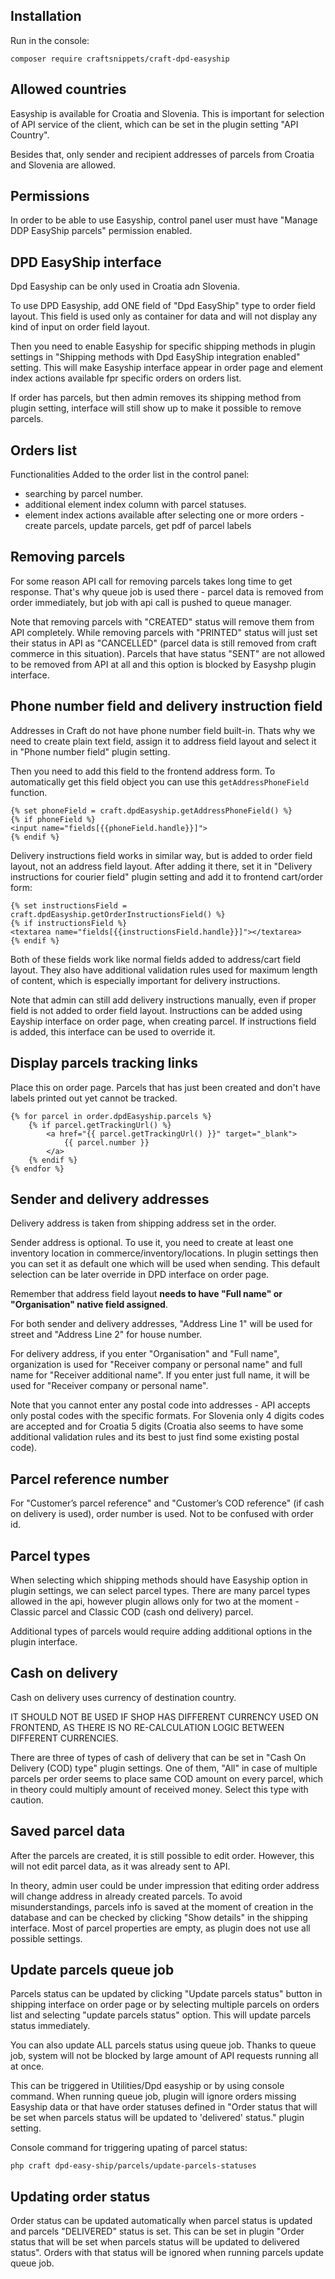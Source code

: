 ## Installation

Run in the console:

```
composer require craftsnippets/craft-dpd-easyship
```

## Allowed countries

Easyship is available for Croatia and Slovenia. This is important for selection of API service of the client, which can be set in the plugin setting "API Country".

Besides that, only sender and recipient addresses of parcels from Croatia and Slovenia are allowed.

## Permissions

In order to be able to use Easyship, control panel user must have "Manage DDP EasyShip parcels" permission enabled.

## DPD EasyShip interface
Dpd Easyship can be only used in Croatia adn Slovenia.

To use DPD Easyship, add ONE field of "Dpd EasyShip" type to order field layout. This field is used only as container for data and will not display any kind of input on order field layout.

Then you need to enable Easyship for specific shipping methods in plugin settings in "Shipping methods with Dpd EasyShip integration enabled" setting. This will make Easyship interface appear in order page and element index actions available fpr specific orders on orders list.

If order has parcels, but then admin removes its shipping method from plugin setting, interface will still show up to make it possible to remove parcels.

## Orders list

Functionalities Added to the order list in the control panel: 

- searching by parcel number.
- additional element index column with parcel statuses.
- element index actions available after selecting one or more orders - create parcels, update parcels, get pdf of parcel labels

## Removing parcels

For some reason API call for removing parcels takes long time to get response. That's why queue job is used there - parcel data is removed from order immediately, but job with api call is pushed to queue manager.

Note that removing parcels with "CREATED" status will remove them from API completely. While removing parcels with "PRINTED" status will just set their status in API as "CANCELLED" (parcel data is still removed from craft commerce in this situation). Parcels that have status "SENT" are not allowed to be removed from API at all and this option is blocked by Easyshp plugin interface.

## Phone number field and delivery instruction field

Addresses in Craft do not have phone number field built-in. Thats why we need to create plain text field, assign it to address field layout and select it in "Phone number field" plugin setting.

Then you need to add this field to the frontend address form. To automatically get this field object you can use this `getAddressPhoneField` function.

```
{% set phoneField = craft.dpdEasyship.getAddressPhoneField() %}
{% if phoneField %}
<input name="fields[{{phoneField.handle}}]">
{% endif %}
```

Delivery instructions field works in similar way, but is added to order field layout, not an address field layout. After adding it there, set it in "Delivery instructions for courier field" plugin setting and add it to frontend cart/order form:

```
{% set instructionsField = craft.dpdEasyship.getOrderInstructionsField() %}
{% if instructionsField %}
<textarea name="fields[{{instructionsField.handle}}]"></textarea>
{% endif %}
```

Both of these fields work like normal fields added to address/cart field layout. They also have additional validation rules used for maximum length of content, which is especially important for delivery instructions. 

Note that admin can still add delivery instructions manually, even if proper field is not added to order field layout. Instructions can be added using Eayship interface on order page, when creating parcel. If instructions field is added, this interface can be used to override it.

## Display parcels tracking links

Place this on order page. Parcels that has just been created and don't have labels printed out yet cannot be tracked.

```
{% for parcel in order.dpdEasyship.parcels %}
    {% if parcel.getTrackingUrl() %}
        <a href="{{ parcel.getTrackingUrl() }}" target="_blank">
            {{ parcel.number }}
        </a>
    {% endif %}
{% endfor %}
```

## Sender and delivery addresses

Delivery address is taken from shipping address set in the order. 

Sender address is optional. To use it, you need to create at least one inventory location in commerce/inventory/locations. In plugin settings then you can set it as default one which will be used when sending. This default selection can be later override in DPD interface on order page.

Remember that address field layout **needs to have "Full name" or "Organisation" native field assigned**. 

For both sender and delivery addresses, "Address Line 1" will be used for street and "Address Line 2" for house number.

For delivery address, if you enter "Organisation" and "Full name", organization is used for "Receiver company or personal name" and full name for "Receiver additional name". If you enter just full name, it will be used for "Receiver company or personal name".

Note that you cannot enter any postal code into addresses - API accepts only postal codes with the specific formats. For Slovenia only 4 digits codes are accepted and for Croatia 5 digits (Croatia also seems to have some additional validation rules and its best to just find some existing postal code).

## Parcel reference number

For "Customer’s parcel reference" and "Customer’s COD reference" (if cash on delivery is used), order number is used. Not to be confused with order id.

## Parcel types

When selecting which shipping methods should have Easyship option in plugin settings, we can select parcel types. There are many parcel types allowed in the api, however plugin allows only for two at the moment - Classic parcel and Classic COD (cash ond delivery) parcel.

Additional types of parcels would require adding additional options in the plugin interface.

## Cash on delivery

Cash on delivery uses currency of destination country.

IT SHOULD NOT BE USED IF SHOP HAS DIFFERENT CURRENCY USED ON FRONTEND, AS THERE IS NO RE-CALCULATION LOGIC BETWEEN DIFFERENT CURRENCIES.

There are three of types of cash of delivery that can be set in "Cash On Delivery (COD) type" plugin settings. One of them, "All" in case of multiple parcels per order seems to place same COD amount on every parcel, which in theory could multiply amount of received money. Select this type with caution.

## Saved parcel data

After the parcels are created, it is still possible to edit order. However, this will not edit parcel data, as it was already sent to API. 

In theory, admin user could be under impression that editing order address will change address in already created parcels. To avoid misunderstandings, parcels info is saved at the moment of creation in the database and can be checked by clicking "Show details" in the shipping interface. Most of parcel properties are empty, as plugin does not use all possible settings.

## Update parcels queue job

Parcels status can be updated by clicking "Update parcels status" button in shipping interface on order page or by selecting multiple parcels on orders list and selecting "update parcels status" option. This will update parcels status immediately.

You can also update ALL parcels status using queue job. Thanks to queue job, system will not be blocked by large amount of API requests running all at once. 

This can be triggered in Utilities/Dpd easyship or by using console command. When running queue job, plugin will ignore orders missing Easyship data or that have order statuses defined in "Order status that will be set when parcels status will be updated to 'delivered' status." plugin setting.

Console command for triggering upating of parcel status:

```
php craft dpd-easy-ship/parcels/update-parcels-statuses
```

## Updating order status

Order status can be updated automatically when parcel status is updated and parcels "DELIVERED" status is set. This can be set in plugin "Order status that will be set when parcels status will be updated to delivered status". Orders with that status will be ignored when running parcels update queue job.
